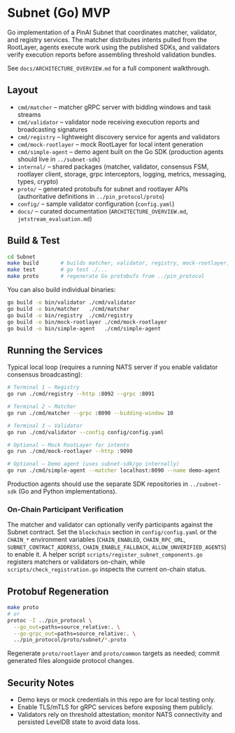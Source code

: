 # Subnet (Go) MVP

Go implementation of a PinAI Subnet that coordinates matcher, validator, and registry services. The matcher distributes intents pulled from the RootLayer, agents execute work using the published SDKs, and validators verify execution reports before assembling threshold validation bundles.

See `docs/ARCHITECTURE_OVERVIEW.md` for a full component walkthrough.

## Layout

- `cmd/matcher` – matcher gRPC server with bidding windows and task streams
- `cmd/validator` – validator node receiving execution reports and broadcasting signatures
- `cmd/registry` – lightweight discovery service for agents and validators
- `cmd/mock-rootlayer` – mock RootLayer for local intent generation
- `cmd/simple-agent` – demo agent built on the Go SDK (production agents should live in `../subnet-sdk`)
- `internal/` – shared packages (matcher, validator, consensus FSM, rootlayer client, storage, grpc interceptors, logging, metrics, messaging, types, crypto)
- `proto/` – generated protobufs for subnet and rootlayer APIs (authoritative definitions in `../pin_protocol/proto`)
- `config/` – sample validator configuration (`config.yaml`)
- `docs/` – curated documentation (`ARCHITECTURE_OVERVIEW.md`, `jetstream_evaluation.md`)

## Build & Test

```bash
cd Subnet
make build       # builds matcher, validator, registry, mock-rootlayer, simple-agent
make test        # go test ./...
make proto       # regenerate Go protobufs from ../pin_protocol
```

You can also build individual binaries:

```bash
go build -o bin/validator ./cmd/validator
go build -o bin/matcher   ./cmd/matcher
go build -o bin/registry  ./cmd/registry
go build -o bin/mock-rootlayer ./cmd/mock-rootlayer
go build -o bin/simple-agent   ./cmd/simple-agent
```

## Running the Services

Typical local loop (requires a running NATS server if you enable validator consensus broadcasting):

```bash
# Terminal 1 – Registry
go run ./cmd/registry --http :8092 --grpc :8091

# Terminal 2 – Matcher
go run ./cmd/matcher --grpc :8090 --bidding-window 10

# Terminal 3 – Validator
go run ./cmd/validator --config config/config.yaml

# Optional – Mock RootLayer for intents
go run ./cmd/mock-rootlayer --http :9090

# Optional – Demo agent (uses subnet-sdk/go internally)
go run ./cmd/simple-agent --matcher localhost:8090 --name demo-agent
```

Production agents should use the separate SDK repositories in `../subnet-sdk` (Go and Python implementations).

### On-Chain Participant Verification

The matcher and validator can optionally verify participants against the Subnet contract. Set the `blockchain` section in `config/config.yaml` or the `CHAIN_*` environment variables (`CHAIN_ENABLED`, `CHAIN_RPC_URL`, `SUBNET_CONTRACT_ADDRESS`, `CHAIN_ENABLE_FALLBACK`, `ALLOW_UNVERIFIED_AGENTS`) to enable it. A helper script `scripts/register_subnet_components.go` registers matchers or validators on-chain, while `scripts/check_registration.go` inspects the current on-chain status.

## Protobuf Regeneration

```bash
make proto
# or
protoc -I ../pin_protocol \
  --go_out=paths=source_relative:. \
  --go-grpc_out=paths=source_relative:. \
  ../pin_protocol/proto/subnet/*.proto
```

Regenerate `proto/rootlayer` and `proto/common` targets as needed; commit generated files alongside protocol changes.

## Security Notes

- Demo keys or mock credentials in this repo are for local testing only.
- Enable TLS/mTLS for gRPC services before exposing them publicly.
- Validators rely on threshold attestation; monitor NATS connectivity and persisted LevelDB state to avoid data loss.

